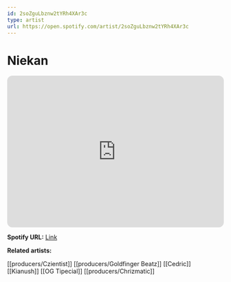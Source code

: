 ```yaml
---
id: 2soZguLbznw2tYRh4XAr3c
type: artist
url: https://open.spotify.com/artist/2soZguLbznw2tYRh4XAr3c
---
```

# Niekan

<iframe style="border-radius:12px" src="https://open.spotify.com/embed/artist/2soZguLbznw2tYRh4XAr3c" width="100%" height="352" frameBorder="0" allowfullscreen="" allow="autoplay; clipboard-write; encrypted-media; fullscreen; picture-in-picture" loading="lazy"></iframe>

**Spotify URL:** [Link](https://open.spotify.com/artist/2soZguLbznw2tYRh4XAr3c)

**Related artists:**

[[producers/Czientist]]
[[producers/Goldfinger Beatz]]
[[Cedric]]
[[Kianush]]
[[OG Tipecial]]
[[producers/Chrizmatic]]
